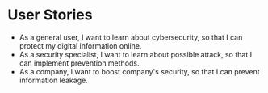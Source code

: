 # User Stories

- As a general user, I want to learn about cybersecurity, so that I can protect my digital information online.
- As a security specialist, I want to learn about possible attack, so that I can implement prevention methods.
- As a company, I want to boost company's security, so that I can prevent information leakage.
